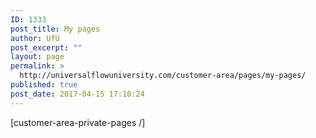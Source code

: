 ```yaml
---
ID: 1333
post_title: My pages
author: UfU
post_excerpt: ""
layout: page
permalink: >
  http://universalflowuniversity.com/customer-area/pages/my-pages/
published: true
post_date: 2017-04-15 17:10:24
---
```

[customer-area-private-pages /]